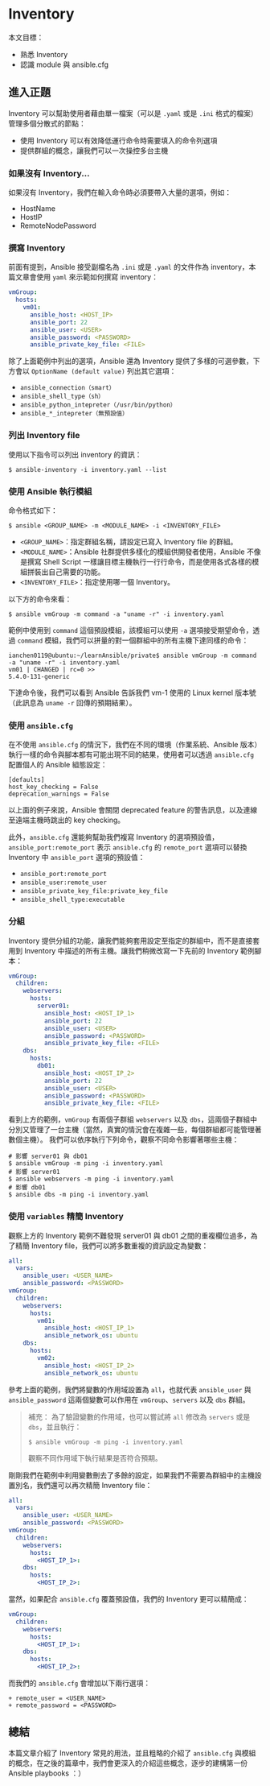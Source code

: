 # Inventory

本文目標：
- 熟悉 Inventory
- 認識 module 與 ansible.cfg

## 進入正題

Inventory 可以幫助使用者藉由單一檔案（可以是 `.yaml` 或是 `.ini` 格式的檔案）管理多個分散式的節點：
- 使用 Inventory 可以有效降低運行命令時需要填入的命令列選項
- 提供群組的概念，讓我們可以一次操控多台主機

### 如果沒有 Inventory...

如果沒有 Inventory，我們在輸入命令時必須要帶入大量的選項，例如：
- HostName
- HostIP
- RemoteNodePassword

### 撰寫 Inventory
前面有提到，Ansible 接受副檔名為 `.ini` 或是 `.yaml` 的文件作為 inventory，本篇文章會使用 `yaml` 來示範如何撰寫 inventory：
```yaml
vmGroup:
  hosts:
    vm01:
      ansible_host: <HOST_IP>
      ansible_port: 22
      ansible_user: <USER>
      ansible_password: <PASSWORD>
      ansible_private_key_file: <FILE>
```
除了上面範例中列出的選項，Ansible 還為 Inventory 提供了多樣的可選參數，下方會以 `OptionName (default value)` 列出其它選項：
- `ansible_connection（smart）`
- `ansible_shell_type（sh）`
- `ansible_python_intepreter（/usr/bin/python）`
- `ansible_*_intepreter（無預設值）`

### 列出 Inventory file

使用以下指令可以列出 inventory 的資訊：
```
$ ansible-inventory -i inventory.yaml --list
```

### 使用 Ansible 執行模組

命令格式如下：
```
$ ansible <GROUP_NAME> -m <MODULE_NAME> -i <INVENTORY_FILE>
```
- `<GROUP_NAME>`：指定群組名稱，請設定已寫入 Inventory file 的群組。
- `<MODULE_NAME>`：Ansible 社群提供多樣化的模組供開發者使用，Ansible 不像是撰寫 Shell Script 一樣讓目標主機執行一行行命令，而是使用各式各樣的模組拼裝出自己需要的功能。
- `<INVENTORY_FILE>`：指定使用哪一個 Inventory。

以下方的命令來看：
```
$ ansible vmGroup -m command -a "uname -r" -i inventory.yaml
```
範例中使用到 `command` 這個預設模組，該模組可以使用 `-a` 選項接受期望命令，透過 `command` 模組，我們可以拼量的對一個群組中的所有主機下達同樣的命令：
```
ianchen0119@ubuntu:~/learnAnsible/private$ ansible vmGroup -m command -a "uname -r" -i inventory.yaml
vm01 | CHANGED | rc=0 >>
5.4.0-131-generic
```
下達命令後，我們可以看到 Ansible 告訴我們 vm-1 使用的 Linux kernel 版本號（此訊息為 `uname -r` 回傳的預期結果）。

### 使用 `ansible.cfg`
在不使用 `ansible.cfg` 的情況下，我們在不同的環境（作業系統、Ansible 版本）執行一樣的命令與腳本都有可能出現不同的結果，使用者可以透過 `ansible.cfg` 配置個人的 Ansible 組態設定：
```
[defaults]
host_key_checking = False
deprecation_warnings = False
```
以上面的例子來說，Ansible 會關閉 deprecated feature 的警告訊息，以及連線至遠端主機時跳出的 key checking。

此外，`ansible.cfg` 還能夠幫助我們複寫 Inventory 的選項預設值，`ansible_port:remote_port` 表示 `ansible.cfg` 的 `remote_port` 選項可以替換 Inventory 中 `ansible_port` 選項的預設值：
- `ansible_port:remote_port`
- `ansible_user:remote_user`
- `ansible_private_key_file:private_key_file`
- `ansible_shell_type:executable`

### 分組
Inventory 提供分組的功能，讓我們能夠套用設定至指定的群組中，而不是直接套用到 Inventory 中描述的所有主機。讓我們稍微改寫一下先前的 Inventory 範例腳本：
```yaml
vmGroup:
  children:
    webservers:
      hosts:
        server01:
          ansible_host: <HOST_IP_1>
          ansible_port: 22
          ansible_user: <USER>
          ansible_password: <PASSWORD>
          ansible_private_key_file: <FILE>
    dbs:
      hosts:
        db01:
          ansible_host: <HOST_IP_2>
          ansible_port: 22
          ansible_user: <USER>
          ansible_password: <PASSWORD>
          ansible_private_key_file: <FILE>
```
看到上方的範例，`vmGroup` 有兩個子群組 `webservers` 以及 `dbs`，這兩個子群組中分別又管理了一台主機（當然，真實的情況會在複雜一些，每個群組都可能管理著數個主機）。
我們可以依序執行下列命令，觀察不同命令影響著哪些主機：
```
# 影響 server01 與 db01
$ ansible vmGroup -m ping -i inventory.yaml
# 影響 server01
$ ansible webservers -m ping -i inventory.yaml
# 影響 db01
$ ansible dbs -m ping -i inventory.yaml
```

### 使用 `variables` 精簡 Inventory

觀察上方的 Inventory 範例不難發現 server01 與 db01 之間的重複欄位過多，為了精簡 Inventory file，我們可以將多數重複的資訊設定為變數：
```yaml
all:
  vars:
    ansible_user: <USER_NAME>
    ansible_password: <PASSWORD>
vmGroup:
  children:
    webservers:
      hosts:
        vm01:
          ansible_host: <HOST_IP_1>
          ansible_network_os: ubuntu
    dbs:
      hosts:
        vm02:
          ansible_host: <HOST_IP_2>
          ansible_network_os: ubuntu
```
參考上面的範例，我們將變數的作用域設置為 `all`，也就代表 `ansible_user` 與 `ansible_password` 這兩個變數可以作用在 `vmGroup`、`servers` 以及 `dbs` 群組。

> 補充：
> 為了驗證變數的作用域，也可以嘗試將 `all` 修改為 `servers` 或是 `dbs`，並且執行：
> ```
> $ ansible vmGroup -m ping -i inventory.yaml
> ```
> 觀察不同作用域下執行結果是否符合預期。

剛剛我們在範例中利用變數刪去了多餘的設定，如果我們不需要為群組中的主機設置別名，我們還可以再次精簡 Inventory file：
```yaml
all:
  vars:
    ansible_user: <USER_NAME>
    ansible_password: <PASSWORD>
vmGroup:
  children:
    webservers:
      hosts:
        <HOST_IP_1>:
    dbs:
      hosts:
        <HOST_IP_2>:
```
當然，如果配合 `ansible.cfg` 覆蓋預設值，我們的 Inventory 更可以精簡成：
```yaml
vmGroup:
  children:
    webservers:
      hosts:
        <HOST_IP_1>:
    dbs:
      hosts:
        <HOST_IP_2>:
```
而我們的 `ansible.cfg` 會增加以下兩行選項：
```
+ remote_user = <USER_NAME>
+ remote_password = <PASSWORD>
```

## 總結
本篇文章介紹了 Inventory 常見的用法，並且粗略的介紹了 `ansible.cfg` 與模組的概念，在之後的篇章中，我們會更深入的介紹這些概念，逐步的建構第一份 Ansible playbooks ：）